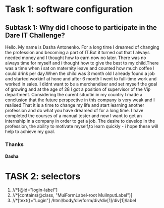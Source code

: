 # Task 1: software configuration
## Subtask 1: Why did I choose to participate in the Dare IT Challenge?
Hello. My name is Dasha Antonenko. For a long time I dreamed of changing the profession and becoming a part of IT.But it turned out that I always needed money and I thought how to earn now no later. There was no always time for myself and i thought how to give the best to my child.There was a time  when i sat on maternity leave and counted how much coffee I could drink per day.When the child was 3 month old I already found a job and started workinf at hone and after 6 month I went to full-time work and worked in sales. I didnt want to be a merchandiser and set myself the goal of growing and at the age of 28 I got a position of supervisor of the Vip department. Considering the curent situotin in my country I made a conclusion that the future perspective in this company is very weak and I  realised That it is a time to change my life and start learning another profession and do what you have dreamed of for a long time. I have completed the courses of a manual tester and now I want to get an internship in a company in order to get a job. The desire to develop in the profession, the ability to motivate myself,to learn quickly - i hope these will help to achieve my goal.
### Thanks
#### Dasha



# TASK 2: selectors
1. //*[@id="login-label"] 
2. //*[contains(@class, "MuiFormLabel-root MuiInputLabel")]
3. //*[text()="Login"] 
/html/body/div/form/div/div[1]/div[1]/label
